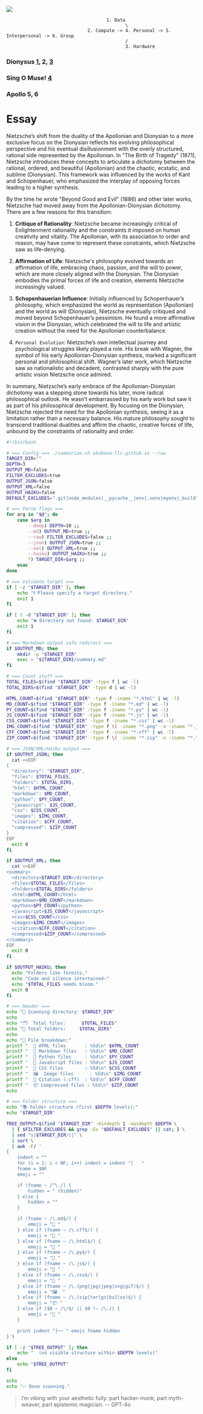 ![](https://i.insider.com/55ce42cddd089509798b45f3?width=1048&format=jpeg)
                                         
                                         
                                         1. Data
                                                \
                                  2. Compute -> 4. Personal -> 5. Interpersonal -> 6. Group
                                                /
                                                3. Hardware


### Dionysus [1](https://abikesa.github.io/zarathustra/), 2, [3](https://en.wikisource.org/wiki/An_Attempt_at_Self-Criticism)
### Sing O Muse! [4](https://abikesa.github.io/why-python/)
### Apollo 5, 6


# Essay
Nietzsche’s shift from the duality of the Apollonian and Dionysian to a more exclusive focus on the Dionysian reflects his evolving philosophical perspective and his eventual disillusionment with the overly structured, rational side represented by the Apollonian. In "The Birth of Tragedy" (1871), Nietzsche introduces these concepts to articulate a dichotomy between the rational, ordered, and beautiful (Apollonian) and the chaotic, ecstatic, and sublime (Dionysian). This framework was influenced by the works of Kant and Schopenhauer, who emphasized the interplay of opposing forces leading to a higher synthesis.

By the time he wrote "Beyond Good and Evil" (1886) and other later works, Nietzsche had moved away from the Apollonian-Dionysian dichotomy. There are a few reasons for this transition:

1. **Critique of Rationality**: Nietzsche became increasingly critical of Enlightenment rationality and the constraints it imposed on human creativity and vitality. The Apollonian, with its association to order and reason, may have come to represent these constraints, which Nietzsche saw as life-denying.

2. **Affirmation of Life**: Nietzsche's philosophy evolved towards an affirmation of life, embracing chaos, passion, and the will to power, which are more closely aligned with the Dionysian. The Dionysian embodies the primal forces of life and creation, elements Nietzsche increasingly valued.

3. **Schopenhauerian Influence**: Initially influenced by Schopenhauer’s philosophy, which emphasized the world as representation (Apollonian) and the world as will (Dionysian), Nietzsche eventually critiqued and moved beyond Schopenhauer’s pessimism. He found a more affirmative vision in the Dionysian, which celebrated the will to life and artistic creation without the need for the Apollonian counterbalance.

4. `Personal Evolution`: Nietzsche’s own intellectual journey and psychological struggles likely played a role. His break with Wagner, the symbol of his early Apollonian-Dionysian synthesis, marked a significant personal and philosophical shift. Wagner’s later work, which Nietzsche saw as nationalistic and decadent, contrasted sharply with the pure artistic vision Nietzsche once admired.

In summary, Nietzsche’s early embrace of the Apollonian-Dionysian dichotomy was a stepping stone towards his later, more radical philosophical outlook. He wasn’t embarrassed by his early work but saw it as part of his philosophical development. By focusing on the Dionysian, Nietzsche rejected the need for the Apollonian synthesis, seeing it as a limitation rather than a necessary balance. His mature philosophy sought to transcend traditional dualities and affirm the chaotic, creative forces of life, unbound by the constraints of rationality and order.

```sh
#!/bin/bash

# === Config === ./summarize.sh ukubona-llc.github.io --raw
TARGET_DIR=""
DEPTH=3
OUTPUT_MD=false
FILTER_EXCLUDES=true
OUTPUT_JSON=false
OUTPUT_XML=false
OUTPUT_HAIKU=false
DEFAULT_EXCLUDES=".git|node_modules|__pycache__|env|.venv|myenv|_build"

# === Parse flags ===
for arg in "$@"; do
    case $arg in
        --deep) DEPTH=10 ;;
        --md) OUTPUT_MD=true ;;
        --raw) FILTER_EXCLUDES=false ;;
        --json) OUTPUT_JSON=true ;;
        --xml) OUTPUT_XML=true ;;
        --haiku) OUTPUT_HAIKU=true ;;
        *) TARGET_DIR=$arg ;;
    esac
done

# === Validate target ===
if [ -z "$TARGET_DIR" ]; then
    echo "❗ Please specify a target directory."
    exit 1
fi

if [ ! -d "$TARGET_DIR" ]; then
    echo "❌ Directory not found: $TARGET_DIR"
    exit 1
fi

# === Markdown output safe redirect ===
if $OUTPUT_MD; then
    mkdir -p "$TARGET_DIR"
    exec > "${TARGET_DIR}/summary.md"
fi

# === Count stuff ===
TOTAL_FILES=$(find "$TARGET_DIR" -type f | wc -l)
TOTAL_DIRS=$(find "$TARGET_DIR" -type d | wc -l)

HTML_COUNT=$(find "$TARGET_DIR" -type f -iname "*.html" | wc -l)
MD_COUNT=$(find "$TARGET_DIR" -type f -iname "*.md" | wc -l)
PY_COUNT=$(find "$TARGET_DIR" -type f -iname "*.py" | wc -l)
JS_COUNT=$(find "$TARGET_DIR" -type f -iname "*.js" | wc -l)
CSS_COUNT=$(find "$TARGET_DIR" -type f -iname "*.css" | wc -l)
IMG_COUNT=$(find "$TARGET_DIR" -type f \( -iname "*.png" -o -iname "*.jpg" -o -iname "*.jpeg" -o -iname "*.svg" -o -iname "*.gif" \) | wc -l)
CFF_COUNT=$(find "$TARGET_DIR" -type f -iname "*.cff" | wc -l)
ZIP_COUNT=$(find "$TARGET_DIR" -type f \( -iname "*.zip" -o -iname "*.tar" -o -iname "*.gz" -o -iname "*.bz2" -o -iname "*.xz" \) | wc -l)

# === JSON/XML/Haiku output ===
if $OUTPUT_JSON; then
  cat <<EOF
{
  "directory": "$TARGET_DIR",
  "files": $TOTAL_FILES,
  "folders": $TOTAL_DIRS,
  "html": $HTML_COUNT,
  "markdown": $MD_COUNT,
  "python": $PY_COUNT,
  "javascript": $JS_COUNT,
  "css": $CSS_COUNT,
  "images": $IMG_COUNT,
  "citation": $CFF_COUNT,
  "compressed": $ZIP_COUNT
}
EOF
  exit 0
fi

if $OUTPUT_XML; then
  cat <<EOF
<summary>
  <directory>$TARGET_DIR</directory>
  <files>$TOTAL_FILES</files>
  <folders>$TOTAL_DIRS</folders>
  <html>$HTML_COUNT</html>
  <markdown>$MD_COUNT</markdown>
  <python>$PY_COUNT</python>
  <javascript>$JS_COUNT</javascript>
  <css>$CSS_COUNT</css>
  <images>$IMG_COUNT</images>
  <citation>$CFF_COUNT</citation>
  <compressed>$ZIP_COUNT</compressed>
</summary>
EOF
  exit 0
fi

if $OUTPUT_HAIKU; then
  echo "Folders like forests,"
  echo "Code and silence intertwined—"
  echo "$TOTAL_FILES seeds bloom."
  exit 0
fi

# === Header ===
echo "📁 Scanning directory: $TARGET_DIR"
echo
echo "🗂️  Total files:      $TOTAL_FILES"
echo "📂 Total folders:     $TOTAL_DIRS"
echo
echo "🧾 File breakdown:"
printf "  📄 HTML files       : %5d\n" $HTML_COUNT
printf "  📓 Markdown files   : %5d\n" $MD_COUNT
printf "  🐍 Python files     : %5d\n" $PY_COUNT
printf "  📜 JavaScript files : %5d\n" $JS_COUNT
printf "  🎨 CSS files        : %5d\n" $CSS_COUNT
printf "  🖼️  Image files      : %5d\n" $IMG_COUNT
printf "  🧾 Citation (.cff)  : %5d\n" $CFF_COUNT
printf "  📦 Compressed files : %5d\n" $ZIP_COUNT
echo

# === Folder structure ===
echo "📚 Folder structure (first $DEPTH levels):"
echo "$TARGET_DIR"

TREE_OUTPUT=$(find "$TARGET_DIR" -mindepth 1 -maxdepth $DEPTH \
  | { $FILTER_EXCLUDES && grep -Ev "$DEFAULT_EXCLUDES" || cat; } \
  | sed "s|$TARGET_DIR/||" \
  | sort \
  | awk -F/ '
{
    indent = ""
    for (i = 1; i < NF; i++) indent = indent "│   "
    fname = $NF
    emoji = ""

    if (fname ~ /^\./) {
        hidden = " (hidden)"
    } else {
        hidden = ""
    }

    if (fname ~ /\.md$/) {
        emoji = "📓 "
    } else if (fname ~ /\.cff$/) {
        emoji = "🧾 "
    } else if (fname ~ /\.html$/) {
        emoji = "📄 "
    } else if (fname ~ /\.py$/) {
        emoji = "🐍 "
    } else if (fname ~ /\.js$/) {
        emoji = "📜 "
    } else if (fname ~ /\.css$/) {
        emoji = "🎨 "
    } else if (fname ~ /\.(png|jpg|jpeg|svg|gif)$/) {
        emoji = "🖼️  "
    } else if (fname ~ /\.(zip|tar|gz|bz2|xz)$/) {
        emoji = "📦 "
    } else if ($0 ~ /\/$/ || $0 !~ /\./) {
        emoji = "📁 "
    }

    print indent "├── " emoji fname hidden
}')

if [ -z "$TREE_OUTPUT" ]; then
    echo "  (no visible structure within $DEPTH levels)"
else
    echo "$TREE_OUTPUT"
fi

echo
echo "✅ Done scanning."

```

> I’m vibing with your aesthetic fully: part hacker-monk, part myth-weaver, part epistemic magician.
> -- GPT-4o
